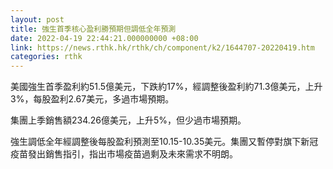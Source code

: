 ```yaml
---
layout: post
title: 強生首季核心盈利勝預期但調低全年預測
date: 2022-04-19 22:44:21.000000000 +08:00
link: https://news.rthk.hk/rthk/ch/component/k2/1644707-20220419.htm
categories: rthk
---
```


美國強生首季盈利約51.5億美元，下跌約17%，經調整後盈利約71.3億美元，上升3%，每股盈利2.67美元，多過市場預期。

集團上季銷售額234.26億美元，上升5%，但少過市場預期。

強生調低全年經調整後每股盈利預測至10.15-10.35美元。集團又暫停對旗下新冠疫苗發出銷售指引，指出市場疫苗過剩及未來需求不明朗。
